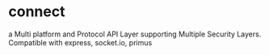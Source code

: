 # connect
a Multi platform and Protocol API Layer supporting Multiple Security Layers. Compatible with express, socket.io, primus
